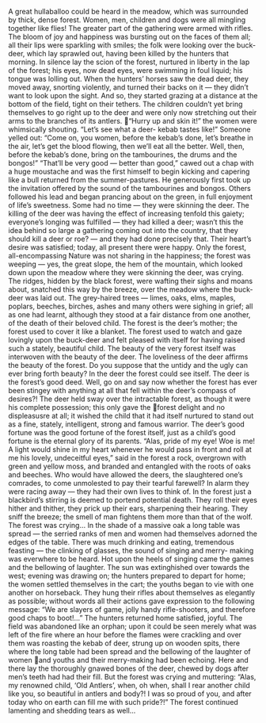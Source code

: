 A great hullaballoo could be heard in the meadow, which was surrounded by thick,
dense forest. Women, men, children and dogs were all mingling together like flies! The
greater part of the gathering were armed with rifles. The bloom of joy and happiness was
bursting out on the faces of them all; all their lips were sparkling with smiles; the folk
were looking over the buck-deer, which lay sprawled out, having been killed by the
hunters that morning. In silence lay the scion of the forest, nurtured in liberty in the lap of
the forest; his eyes, now dead eyes, were swimming in foul liquid; his tongue was lolling
out.
When the hunters’ horses saw the dead deer, they moved away, snorting violently, and
turned their backs on it — they didn’t want to look upon the sight. And so, they started
grazing at a distance at the bottom of the field, tight on their tethers. The children
couldn’t yet bring themselves to go right up to the deer and were only now stretching out
their arms to the branches of its antlers.
“Hurry up and skin it!” the women were whimsically shouting. “Let’s see what a deer-
kebab tastes like!”
Someone yelled out: “Come on, you women, before the kebab’s done, let’s breathe in
the air, let’s get the blood flowing, then we’ll eat all the better. Well, then, before the
kebab’s done, bring on the tambourines, the drums and the bongos!”
“That’ll be very good — better than good,” cawed out a chap with a huge moustache
and was the first himself to begin kicking and capering like a bull returned from the
summer-pastures. He generously first took up the invitation offered by the sound of the
tambourines and bongos. Others followed his lead and began prancing about on the
green, in full enjoyment of life’s sweetness. Some had no time — they were skinning the
deer. The killing of the deer was having the effect of increasing tenfold this gaiety;
everyone’s longing was fulfilled — they had killed a deer; wasn’t this the idea behind so
large a gathering coming out into the country, that they should kill a deer or roe? — and
they had done precisely that. Their heart’s desire was satisfied; today, all present there
were happy. Only the forest, all-encompassing Nature was not sharing in the happiness;
the forest was weeping — yes, the great slope, the hem of the mountain, which looked
down upon the meadow where they were skinning the deer, was crying. The ridges,
hidden by the black forest, were wafting their sighs and moans about, snatched this way
by the breeze, over the meadow where the buck-deer was laid out.
The grey-haired trees — limes, oaks, elms, maples, poplars, beeches, birches, ashes
and many others were sighing in grief; all as one had learnt, although they stood at a fair
distance from one another, of the death of their beloved child. The forest is the deer’s
mother; the forest used to cover it like a blanket. The forest used to watch and gaze
lovingly upon the buck-deer and felt pleased with itself for having raised such a stately,
beautiful child.
The beauty of the very forest itself was interwoven with the beauty of the deer. The
loveliness of the deer affirms the beauty of the forest. Do you suppose that the untidy and
the ugly can ever bring forth beauty? In the deer the forest could see itself. The deer is the
forest’s good deed. Well, go on and say now whether the forest has ever been stingey
with anything at all that fell within the deer’s compass of desires?! The deer held sway
over the intractable forest, as though it were his complete possession; this only gave the
forest delight and no displeasusre at all; it wished the child that it had itself nurtured to
stand out as a fine, stately, intelligent, strong and famous warrior.
The deer’s good fortune was the good fortune of the forest itself, just as a child’s good
fortune is the eternal glory of its parents.
“Alas, pride of my eye! Woe is me! A light would shine in my heart whenever he
would pass in front and roll at me his lovely, undeceitful eyes,” said in the forest a rock,
overgrown with green and yellow moss, and branded and entangled with the roots of oaks
and beeches.
Who would have allowed the deers, the slaughtered one’s comrades, to come
unmolested to pay their tearful farewell? In alarm they were racing away — they had
their own lives to think of. In the forest just a blackbird’s stirring is deemed to portend
potential death. They roll their eyes hither and thither, they prick up their ears, sharpening
their hearing. They sniff the breeze; the smell of man fightens them more than that of the
wolf.
The forest was crying…
In the shade of a massive oak a long table was spread — the serried ranks of men and
women had themselves adorned the edges of the table. There was much drinking and
eating, tremendous feasting — the clinking of glasses, the sound of singing and merry-
making was everwhere to be heard. Hot upon the heels of singing came the games and
the bellowing of laughter.
The sun was extinghished over towards the west; evening was drawing on; the hunters
prepared to depart for home; the women settled themselves in the cart; the youths began
to vie with one another on horseback. They hung their rifles about themselves as
elegantly as possible; without words all their actions gave expression to the following
message: “We are slayers of game, jolly handy rifle-shooters, and therefore good chaps to
boot!...”
The hunters returned home satisfied, joyful. The field was abandoned like an orphan;
upon it could be seen merely what was left of the fire where an hour before the flames
were crackling and over them was roasting the kebab of deer, strung up on wooden spits,
there where the long table had been spread and the bellowing of the laughter of women
and youths and their merry-making had been echoing. Here and there lay the thoroughly
gnawed bones of the deer, chewed by dogs after men’s teeth had had their fill.
But the forest was crying and muttering: “Alas, my renowned child, ‘Old Antlers’,
when, oh when, shall I rear another child like you, so beautiful in antlers and body?! I
was so proud of you, and after today who on earth can fill me with such pride?!”
The forest continued lamenting and shedding tears as well…